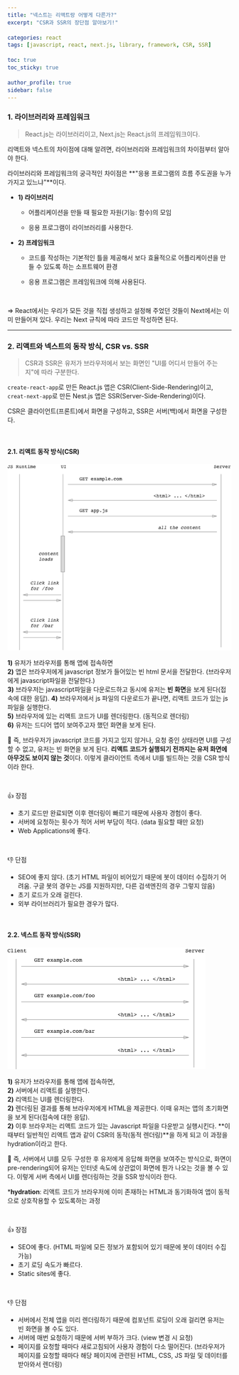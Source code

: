 ```yaml
---
title: "넥스트는 리액트랑 어떻게 다른가?"
excerpt: "CSR과 SSR의 장단점 알아보기!"

categories: react
tags: [javascript, react, next.js, library, framework, CSR, SSR]

toc: true
toc_sticky: true

author_profile: true
sidebar: false
---
```


### 1. 라이브러리와 프레임워크

> React.js는 라이브러리이고, Next.js는 React.js의 프레임워크이다.

리액트와 넥스트의 차이점에 대해 알려면, 라이브러리와 프레임워크의 차이점부터 알아야 한다.

라이브러리와 프레임워크의 궁극적인 차이점은 **"응용 프로그램의 흐름 주도권을 누가 가지고 있느냐"**이다.

- **1) 라이브러리**

  - 어플리케이션을 만들 때 필요한 자원(기능: 함수)의 모임

  - 응용 프로그램이 라이브러리를 사용한다.

- **2) 프레임워크**

  - 코드를 작성하는 기본적인 틀을 제공해서 보다 효율적으로 어플리케이션을 만들 수 있도록 하는 소프트웨어 환경

  - 응용 프로그램은 프레임워크에 의해 사용된다.

<br>

=> React에서는 우리가 모든 것을 직접 생성하고 설정해 주었던 것들이 Next에서는 이미 만들어져 있다. 우리는 Next 규칙에 따라 코드만 작성하면 된다.

---

### 2. 리액트와 넥스트의 동작 방식, CSR vs. SSR

> CSR과 SSR은 유저가 브라우저에서 보는 화면인 "UI를 어디서 만들어 주는지"에 따라 구분한다.

`create-react-app`로 만든 React.js 앱은 CSR(Client-Side-Rendering)이고, `creat-next-app`로 만든 Nest.js 앱은 SSR(Server-Side-Rendering)이다.

CSR은 클라이언트(프론트)에서 화면을 구성하고, SSR은 서버(백)에서 화면을 구성한다.

<br>

#### 2.1. 리액트 동작 방식(CSR)

![csr](../../assets/images/csr_ssr/CSR.png)

**1)** 유저가 브라우저를 통해 앱에 접속하면 <br>
**2)** 앱은 브라우저에게 javascript 정보가 들어있는 빈 html 문서을 전달한다. (브라우저에게 javascript파일을 전달한다.) <br>
**3)** 브라우저는 javascript파일을 다운로드하고 동시에 유저는 **빈 화면**을 보게 된다(접속에 대한 응답).
**4)** 브라우저에서 js 파일의 다운로드가 끝나면, 리액트 코드가 있는 js파일을 실행한다. <br>
**5)** 브라우저에 있는 리액트 코드가 UI를 렌더링한다. (동적으로 렌더링) <br>
**6)** 유저는 드디어 앱이 보여주고자 했던 화면을 보게 된다. <br>

📌 즉, 브라우저가 javascript 코드를 가지고 있지 않거나, 요청 중인 상태라면 UI를 구성할 수 없고, 유저는 빈 화면을 보게 된다. **리액트 코드가 실행되기 전까지는 유저 화면에 아무것도 보이지 않는 것**이다. 이렇게 클라이언트 측에서 UI를 빌드하는 것을 CSR 방식이라 한다.

<br>

👍 장점

- 초기 로드만 완료되면 이후 렌더링이 빠르기 때문에 사용자 경험이 좋다.
- 서버에 요청하는 횟수가 적어 서버 부담이 적다. (data 필요할 때만 요청)
- Web Applications에 좋다.

<br>

👎 단점

- SEO에 좋지 않다. (초기 HTML 파일이 비어있기 때문에 봇이 데이터 수집하기 어려움. 구글 봇의 경우는 JS를 지원하지만, 다른 검색엔진의 경우 그렇지 않음)
- 초기 로드가 오래 걸린다.
- 외부 라이브러리가 필요한 경우가 많다.

<br>

#### 2.2. 넥스트 동작 방식(SSR)

![csr](../../assets/images/csr_ssr/SSR.png)

**1)** 유저가 브라우저를 통해 앱에 접속하면, <br>
**2)** 서버에서 리액트를 실행한다. <br>
**2)** 리액트는 UI를 렌더링한다. <br>
**2)** 렌더링된 결과를 통해 브라우저에게 HTML을 제공한다. 이때 유저는 앱의 초기화면을 보게 된다(접속에 대한 응답). <br>
**2)** 이후 브라우저는 리액트 코드가 있는 Javascript 파일을 다운받고 실행시킨다. **이때부터 일반적인 리액트 앱과 같이 CSR의 동작(동적 렌더링)**을 하게 되고 이 과정을 hydration이라고 한다. <br>

📌 즉, 서버에서 UI를 모두 구성한 후 유저에게 응답해 화면을 보여주는 방식으로, 화면이 pre-rendering되어 유저는 인터넷 속도에 상관없이 화면에 뭔가 나오는 것을 볼 수 있다. 이렇게 서버 측에서 UI를 렌더링하는 것을 SSR 방식이라 한다.

\***hydration**: 리액트 코드가 브라우저에 이미 존재하는 HTML과 동기화하여 앱이 동적으로 상호작용할 수 있도록하는 과정

<br>

👍 장점

- SEO에 좋다. (HTML 파일에 모든 정보가 포함되어 있기 때문에 봇이 데이터 수집 가능)
- 초기 로딩 속도가 빠르다.
- Static sites에 좋다.

<br>

👎 단점

- 서버에서 전체 앱을 미리 렌더링하기 때문에 컴포넌트 로딩이 오래 걸리면 유저는 빈 화면을 볼 수도 있다.
- 서버에 매번 요청하기 때문에 서버 부하가 크다. (view 변경 시 요청)
- 페이지를 요청할 때마다 새로고침되어 사용자 경험이 다소 떨어진다. (브라우저가 페이지를 요청할 때마다 해당 페이지에 관련된 HTML, CSS, JS 파일 및 데이터를 받아와서 렌더링)
